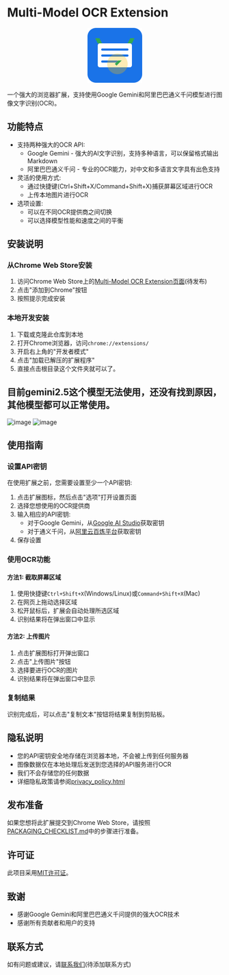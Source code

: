 # Multi-Model OCR Extension

<p align="center">
  <img src="icons/icon128.svg" width="128" height="128" alt="Multi-Model OCR Logo">
</p>

一个强大的浏览器扩展，支持使用Google Gemini和阿里巴巴通义千问模型进行图像文字识别(OCR)。

## 功能特点

- 支持两种强大的OCR API:
  - Google Gemini - 强大的AI文字识别，支持多种语言，可以保留格式输出Markdown
  - 阿里巴巴通义千问 - 专业的OCR能力，对中文和多语言文字具有出色支持
- 灵活的使用方式:
  - 通过快捷键(Ctrl+Shift+X/Command+Shift+X)捕获屏幕区域进行OCR
  - 上传本地图片进行OCR
- 选项设置:
  - 可以在不同OCR提供商之间切换
  - 可以选择模型性能和速度之间的平衡

## 安装说明

### 从Chrome Web Store安装

1. 访问Chrome Web Store上的[Multi-Model OCR Extension页面](#)(待发布)
2. 点击"添加到Chrome"按钮
3. 按照提示完成安装

### 本地开发安装

1. 下载或克隆此仓库到本地
2. 打开Chrome浏览器，访问`chrome://extensions/`
3. 开启右上角的"开发者模式"
4. 点击"加载已解压的扩展程序"
5. 直接点击根目录这个文件夹就可以了。
## 目前gemini2.5这个模型无法使用，还没有找到原因，其他模型都可以正常使用。

![image](https://github.com/user-attachments/assets/72b44737-fe06-43b1-a943-117fb10923c0)
![image](https://github.com/user-attachments/assets/edd87a61-d5fb-4b3e-9b45-c9902c472b87)

## 使用指南

### 设置API密钥

在使用扩展之前，您需要设置至少一个API密钥:

1. 点击扩展图标，然后点击"选项"打开设置页面
2. 选择您想使用的OCR提供商
3. 输入相应的API密钥:
   - 对于Google Gemini，从[Google AI Studio](https://aistudio.google.com/apikey)获取密钥
   - 对于通义千问，从[阿里云百炼平台](https://bailian.console.aliyun.com)获取密钥
4. 保存设置

### 使用OCR功能

#### 方法1: 截取屏幕区域

1. 使用快捷键`Ctrl+Shift+X`(Windows/Linux)或`Command+Shift+X`(Mac)
2. 在网页上拖动选择区域
3. 松开鼠标后，扩展会自动处理所选区域
4. 识别结果将在弹出窗口中显示

#### 方法2: 上传图片

1. 点击扩展图标打开弹出窗口
2. 点击"上传图片"按钮
3. 选择要进行OCR的图片
4. 识别结果将在弹出窗口中显示

### 复制结果

识别完成后，可以点击"复制文本"按钮将结果复制到剪贴板。

## 隐私说明

- 您的API密钥安全地存储在浏览器本地，不会被上传到任何服务器
- 图像数据仅在本地处理后发送到您选择的API服务进行OCR
- 我们不会存储您的任何数据
- 详细隐私政策请参阅[privacy_policy.html](privacy_policy.html)

## 发布准备

如果您想将此扩展提交到Chrome Web Store，请按照[PACKAGING_CHECKLIST.md](PACKAGING_CHECKLIST.md)中的步骤进行准备。

## 许可证

此项目采用[MIT许可证](LICENSE)。

## 致谢

- 感谢Google Gemini和阿里巴巴通义千问提供的强大OCR技术
- 感谢所有贡献者和用户的支持

## 联系方式

如有问题或建议，请[联系我们](#)(待添加联系方式)
